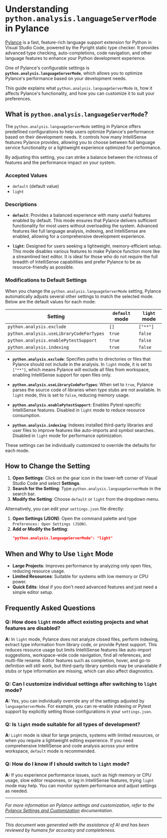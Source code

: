 # Understanding `python.analysis.languageServerMode` in Pylance

[Pylance](https://marketplace.visualstudio.com/items?itemName=ms-python.vscode-pylance) is a fast, feature-rich language support extension for Python in Visual Studio Code, powered by the Pyright static type checker. It provides advanced type checking, auto-completions, code navigation, and other language features to enhance your Python development experience.

One of Pylance's configurable settings is **`python.analysis.languageServerMode`**, which allows you to optimize Pylance's performance based on your development needs.

This guide explains what `python.analysis.languageServerMode` is, how it affects Pylance's functionality, and how you can customize it to suit your preferences.

## What is `python.analysis.languageServerMode`?

The `python.analysis.languageServerMode` setting in Pylance offers predefined configurations to help users optimize Pylance's performance based on their development needs. It controls how many IntelliSense features Pylance provides, allowing you to choose between full language service functionality or a lightweight experience optimized for performance.

By adjusting this setting, you can strike a balance between the richness of features and the performance impact on your system.

### Accepted Values

- `default` (default value)
- `light`

### Descriptions

- **`default`**: Provides a balanced experience with many useful features enabled by default. This mode ensures that Pylance delivers sufficient functionality for most users without overloading the system. Advanced features like full language analysis, indexing, and IntelliSense are enabled, allowing for a comprehensive development experience.

- **`light`**: Designed for users seeking a lightweight, memory-efficient setup. This mode disables various features to make Pylance function more like a streamlined text editor. It is ideal for those who do not require the full breadth of IntelliSense capabilities and prefer Pylance to be as resource-friendly as possible.

### Modifications to Default Settings

When you change the `python.analysis.languageServerMode` setting, Pylance automatically adjusts several other settings to match the selected mode. Below are the default values for each mode:

| Setting                                  | `default` mode | `light` mode |
| ---------------------------------------- | -------------- | ------------ |
| `python.analysis.exclude`                | `[]`           | `["**"]`     |
| `python.analysis.useLibraryCodeForTypes` | `true`         | `false`      |
| `python.analysis.enablePytestSupport`    | `true`         | `false`      |
| `python.analysis.indexing`               | `true`         | `false`      |

- **`python.analysis.exclude`**: Specifies paths to directories or files that Pylance should not include in the analysis. In `light` mode, it is set to `["**"]`, which means Pylance will exclude all files from workspace, enabling IntelliSense support for open files only.

- **`python.analysis.useLibraryCodeForTypes`**: When set to `true`, Pylance parses the source code of libraries when type stubs are not available. In `light` mode, this is set to `false`, reducing memory usage.

- **`python.analysis.enablePytestSupport`**: Enables Pytest-specific IntelliSense features. Disabled in `light` mode to reduce resource consumption.

- **`python.analysis.indexing`**: Indexes installed third-party libraries and user files to improve features like auto-imports and symbol searches. Disabled in `light` mode for performance optimization.

These settings can be individually customized to override the defaults for each mode.

## How to Change the Setting

1. **Open Settings**: Click on the gear icon in the lower-left corner of Visual Studio Code and select **Settings**.
2. **Search for the Setting**: Type `python.analysis.languageServerMode` in the search bar.
3. **Modify the Setting**: Choose `default` or `light` from the dropdown menu.

Alternatively, you can edit your `settings.json` file directly:

1. **Open Settings (JSON)**: Open the command palette and type `Preferences: Open Settings (JSON)`.
2. **Add or Modify the Setting**:
   ```json
   "python.analysis.languageServerMode": "light"
   ```

## When and Why to Use `light` Mode

- **Large Projects**: Improves performance by analyzing only open files, reducing resource usage.
- **Limited Resources**: Suitable for systems with low memory or CPU power.
- **Quick Edits**: Ideal if you don't need advanced features and just need a simple editor setup.

## Frequently Asked Questions

### Q: How does `light` mode affect existing projects and what features are disabled?

**A:** In `light` mode, Pylance does not analyze closed files, perform indexing, extract type information from library code, or provide Pytest support. This reduces resource usage but limits IntelliSense features like auto-import suggestions, workspace-wide code navigation, find all references, and multi-file rename. Editor features such as completion, hover, and go-to definition will still work, but third-party library symbols may be unavailable if stubs or type information are missing, which can also affect diagnostics.

### Q: Can I customize individual settings after switching to `light` mode?

**A:** Yes, you can individually override any of the settings adjusted by `languageServerMode`. For example, you can re-enable indexing or Pytest support by explicitly setting those configurations in your `settings.json`.

### Q: Is `light` mode suitable for all types of development?

**A:** `Light` mode is ideal for large projects, systems with limited resources, or when you require a lightweight editing experience. If you need comprehensive IntelliSense and code analysis across your entire workspace, `default` mode is recommended.

### Q: How do I know if I should switch to `light` mode?

**A:** If you experience performance issues, such as high memory or CPU usage, slow editor responses, or lag in IntelliSense features, trying `light` mode may help. You can monitor system performance and adjust settings as needed.

---

*For more information on Pylance settings and customization, refer to the [Pylance Settings and Customization](https://code.visualstudio.com/docs/python/settings-reference) documentation.*

---

*This document was generated with the assistance of AI and has been reviewed by humans for accuracy and completeness.*